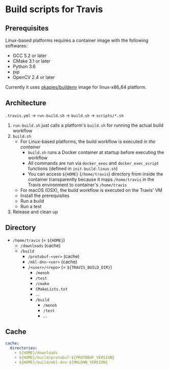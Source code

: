 # Build scripts for Travis

## Prerequisites
Linux-based platforms requires a container image with the following softwares:

- GCC 5.2 or later
- CMake 3.1 or later
- Python 3.6
- pip
- OpenCV 2.4 or later

Currently it uses [okapies/buildenv](https://hub.docker.com/r/okapies/buildenv/) image for linux-x86_64 platform.

## Architecture
`.travis.yml` -> `run-build.sh` -> `build.sh` -> `scripts/*.sh`

1. `run-build.sh` just calls a platform's `build.sh` for running the actual build workflow
2. `build.sh`
    - For Linux-based platforms, the build workflow is executed *in the container*
        - `build.sh` runs a Docker container at startup before executing the workflow
        - All commands are run via `docker_exec` and `docker_exec_script` functions (defined in `init-build-linux.sh`)
        - You can access `${HOME}` (`/home/travis`) directory from inside the container transparently because it maps `/home/travis` in the Travis environment to container's `/home/travis`
    - For macOS (OSX), the build workflow is executed on the Travis' VM
    - Install the prerequisites
    - Run a build
    - Run a test
3. Release and clean up

## Directory
- `/home/travis` (= `${HOME}`)
    - `/downloads` (cache)
    - `/build`
        - `/protobuf-<ver>` (cache)
        - `/mkl-dnn-<ver>` (cache)
        - `/<user>/<repo>` (= `${TRAVIS_BUILD_DIR}`)
            - `/menoh`
            - `/test`
            - `/cmake`
            - `CMakeLists.txt`
            - ...
            - `/build`
                - `/menoh`
                - `/test`
                - ...

## Cache
```yaml
cache:
  directories:
    - ${HOME}/downloads
    - ${HOME}/build/protobuf-${PROTOBUF_VERSION}
    - ${HOME}/build/mkl-dnn-${MKLDNN_VERSION}
```
